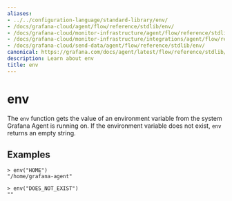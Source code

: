 ```yaml
---
aliases:
- ../../configuration-language/standard-library/env/
- /docs/grafana-cloud/agent/flow/reference/stdlib/env/
- /docs/grafana-cloud/monitor-infrastructure/agent/flow/reference/stdlib/env/
- /docs/grafana-cloud/monitor-infrastructure/integrations/agent/flow/reference/stdlib/env/
- /docs/grafana-cloud/send-data/agent/flow/reference/stdlib/env/
canonical: https://grafana.com/docs/agent/latest/flow/reference/stdlib/env/
description: Learn about env
title: env
---
```


# env

The `env` function gets the value of an environment variable from the system
Grafana Agent is running on. If the environment variable does not exist, `env`
returns an empty string.

## Examples

```
> env("HOME")
"/home/grafana-agent"

> env("DOES_NOT_EXIST")
""
```
